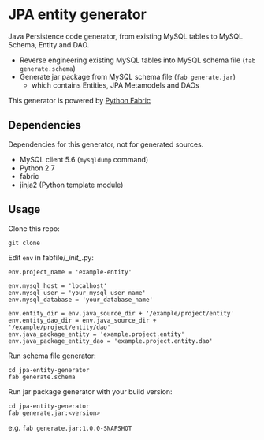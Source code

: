 # JPA entity generator

Java Persistence code generator, from existing MySQL tables to MySQL Schema, Entity and DAO.

- Reverse engineering existing MySQL tables into MySQL schema file (`fab generate.schema`)
- Generate jar package from MySQL schema file (`fab generate.jar`)
  - which contains Entities, JPA Metamodels and DAOs

This generator is powered by [Python Fabric](http://www.fabfile.org/)


## Dependencies

Dependencies for this generator, not for generated sources.

- MySQL client 5.6 (`mysqldump` command)
- Python 2.7
- fabric
- jinja2 (Python template module)


## Usage

Clone this repo:

```
git clone
```

Edit `env` in fabfile/\__init\__.py:

```
env.project_name = 'example-entity'

env.mysql_host = 'localhost'
env.mysql_user = 'your_mysql_user_name'
env.mysql_database = 'your_database_name'

env.entity_dir = env.java_source_dir + '/example/project/entity'
env.entity_dao_dir = env.java_source_dir + '/example/project/entity/dao'
env.java_package_entity = 'example.project.entity'
env.java_package_entity_dao = 'example.project.entity.dao'
```

Run schema file generator:

```
cd jpa-entity-generator
fab generate.schema
```

Run jar package generator with your build version:

```
cd jpa-entity-generator
fab generate.jar:<version>
```

e.g. `fab generate.jar:1.0.0-SNAPSHOT`
